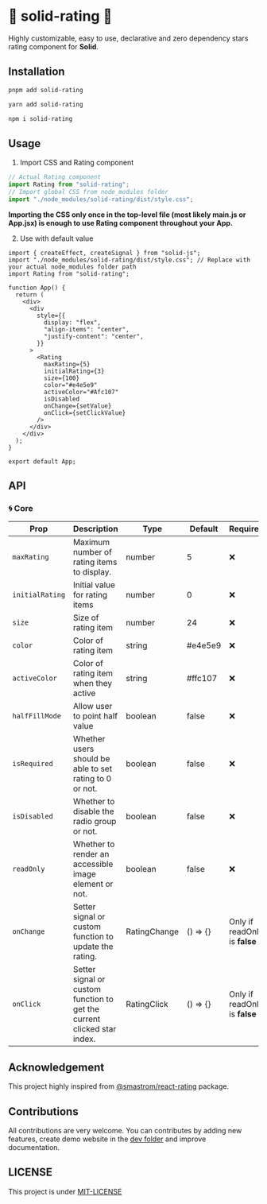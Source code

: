 # 🌟 solid-rating 🌟

Highly customizable, easy to use, declarative and zero dependency stars rating component for **Solid**.

## Installation

```bash
pnpm add solid-rating
```

```bash
yarn add solid-rating
```

```bash
npm i solid-rating
```

## Usage

1. Import CSS and Rating component

```ts
// Actual Rating component
import Rating from "solid-rating";
// Import global CSS from node_modules folder
import "./node_modules/solid-rating/dist/style.css";
```

**Importing the CSS only once in the top-level file (most likely main.js or App.jsx) is enough to use Rating component throughout your App.**

2. Use with default value

```tsx
import { createEffect, createSignal } from "solid-js";
import "./node_modules/solid-rating/dist/style.css"; // Replace with your actual node_modules folder path
import Rating from "solid-rating";

function App() {
  return (
    <div>
      <div
        style={{
          display: "flex",
          "align-items": "center",
          "justify-content": "center",
        }}
      >
        <Rating
          maxRating={5}
          initialRating={3}
          size={100}
          color="#e4e5e9"
          activeColor="#Afc107"
          isDisabled
          onChange={setValue}
          onClick={setClickValue}
        />
      </div>
    </div>
  );
}

export default App;
```

## API

### 🌀 Core

| Prop            | Description                                                             | Type         | Default  | Required                      |
| --------------- | ----------------------------------------------------------------------- | ------------ | -------- | ----------------------------- |
| `maxRating`     | Maximum number of rating items to display.                              | number       | 5        | ❌                            |
| `initialRating` | Initial value for rating items                                          | number       | 0        | ❌                            |
| `size`          | Size of rating item                                                     | number       | 24       | ❌                            |
| `color`         | Color of rating item                                                    | string       | #e4e5e9  | ❌                            |
| `activeColor`   | Color of rating item when they active                                   | string       | #ffc107  | ❌                            |
| `halfFillMode`  | Allow user to point half value                                          | boolean      | false    | ❌                            |
| `isRequired`    | Whether users should be able to set rating to 0 or not.                 | boolean      | false    | ❌                            |
| `isDisabled`    | Whether to disable the radio group or not.                              | boolean      | false    | ❌                            |
| `readOnly`      | Whether to render an accessible image element or not.                   | boolean      | false    | ❌                            |
| `onChange`      | Setter signal or custom function to update the rating.                  | RatingChange | () => {} | Only if readOnly is **false** |
| `onClick`       | Setter signal or custom function to get the current clicked star index. | RatingClick  | () => {} | Only if readOnly is **false** |

## Acknowledgement

This project highly inspired from [@smastrom/react-rating](https://www.npmjs.com/package/@smastrom/react-rating) package.

## Contributions

All contributions are very welcome. You can contributes by adding new features, create demo website in the [dev folder](/dev) and improve documentation.

## LICENSE

This project is under [MIT-LICENSE](/LICENSE)
